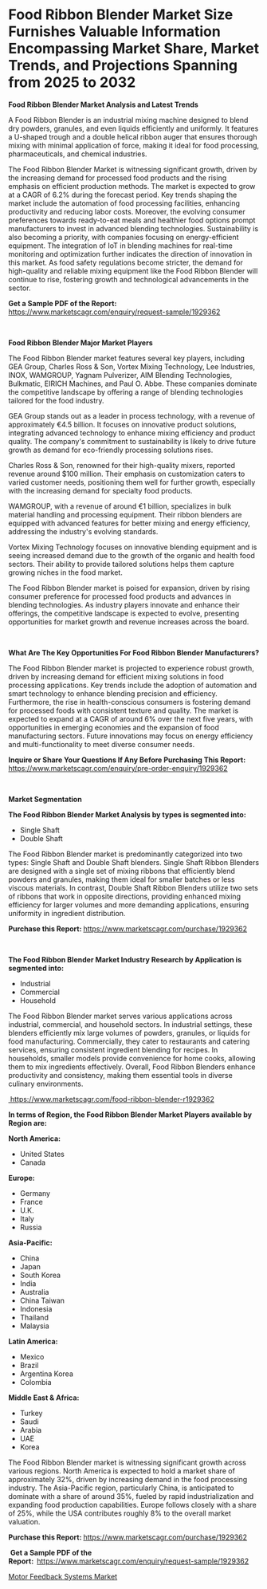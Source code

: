 <p><h1>Food Ribbon Blender Market Size Furnishes Valuable Information Encompassing Market Share, Market Trends, and Projections Spanning from 2025 to 2032</h1></p><p><strong>Food Ribbon Blender Market Analysis and Latest Trends</strong></p>
<p><p>A Food Ribbon Blender is an industrial mixing machine designed to blend dry powders, granules, and even liquids efficiently and uniformly. It features a U-shaped trough and a double helical ribbon auger that ensures thorough mixing with minimal application of force, making it ideal for food processing, pharmaceuticals, and chemical industries.</p><p>The Food Ribbon Blender Market is witnessing significant growth, driven by the increasing demand for processed food products and the rising emphasis on efficient production methods. The market is expected to grow at a CAGR of 6.2% during the forecast period. Key trends shaping the market include the automation of food processing facilities, enhancing productivity and reducing labor costs. Moreover, the evolving consumer preferences towards ready-to-eat meals and healthier food options prompt manufacturers to invest in advanced blending technologies. Sustainability is also becoming a priority, with companies focusing on energy-efficient equipment. The integration of IoT in blending machines for real-time monitoring and optimization further indicates the direction of innovation in this market. As food safety regulations become stricter, the demand for high-quality and reliable mixing equipment like the Food Ribbon Blender will continue to rise, fostering growth and technological advancements in the sector.</p></p>
<p><strong>Get a Sample PDF of the Report:&nbsp;</strong> <a href="https://www.marketscagr.com/enquiry/request-sample/1929362?utm_campaign=2483&utm_medium=2&utm_source=Github&utm_content=ia&utm_term=29032025&utm_id=food-ribbon-blender">https://www.marketscagr.com/enquiry/request-sample/1929362</a></p>
<p>&nbsp;</p>
<p><strong>Food Ribbon Blender Major Market Players</strong></p>
<p><p>The Food Ribbon Blender market features several key players, including GEA Group, Charles Ross & Son, Vortex Mixing Technology, Lee Industries, INOX, WAMGROUP, Yagnam Pulverizer, AIM Blending Technologies, Bulkmatic, EIRICH Machines, and Paul O. Abbe. These companies dominate the competitive landscape by offering a range of blending technologies tailored for the food industry.</p><p>GEA Group stands out as a leader in process technology, with a revenue of approximately €4.5 billion. It focuses on innovative product solutions, integrating advanced technology to enhance mixing efficiency and product quality. The company's commitment to sustainability is likely to drive future growth as demand for eco-friendly processing solutions rises.</p><p>Charles Ross & Son, renowned for their high-quality mixers, reported revenue around $100 million. Their emphasis on customization caters to varied customer needs, positioning them well for further growth, especially with the increasing demand for specialty food products.</p><p>WAMGROUP, with a revenue of around €1 billion, specializes in bulk material handling and processing equipment. Their ribbon blenders are equipped with advanced features for better mixing and energy efficiency, addressing the industry's evolving standards.</p><p>Vortex Mixing Technology focuses on innovative blending equipment and is seeing increased demand due to the growth of the organic and health food sectors. Their ability to provide tailored solutions helps them capture growing niches in the food market.</p><p>The Food Ribbon Blender market is poised for expansion, driven by rising consumer preference for processed food products and advances in blending technologies. As industry players innovate and enhance their offerings, the competitive landscape is expected to evolve, presenting opportunities for market growth and revenue increases across the board.</p></p>
<p>&nbsp;</p>
<p><strong>What Are The Key Opportunities For Food Ribbon Blender Manufacturers?</strong></p>
<p><p>The Food Ribbon Blender market is projected to experience robust growth, driven by increasing demand for efficient mixing solutions in food processing applications. Key trends include the adoption of automation and smart technology to enhance blending precision and efficiency. Furthermore, the rise in health-conscious consumers is fostering demand for processed foods with consistent texture and quality. The market is expected to expand at a CAGR of around 6% over the next five years, with opportunities in emerging economies and the expansion of food manufacturing sectors. Future innovations may focus on energy efficiency and multi-functionality to meet diverse consumer needs.</p></p>
<p><strong>Inquire or Share Your Questions If Any Before Purchasing This Report:</strong> <a href="https://www.marketscagr.com/enquiry/pre-order-enquiry/1929362?utm_campaign=2483&utm_medium=2&utm_source=Github&utm_content=ia&utm_term=29032025&utm_id=food-ribbon-blender">https://www.marketscagr.com/enquiry/pre-order-enquiry/1929362</a></p>
<p>&nbsp;</p>
<p><strong>Market Segmentation</strong></p>
<p><strong>The Food Ribbon Blender Market Analysis by types is segmented into:</strong></p>
<p><ul><li>Single Shaft</li><li>Double Shaft</li></ul></p>
<p><p>The Food Ribbon Blender market is predominantly categorized into two types: Single Shaft and Double Shaft blenders. Single Shaft Ribbon Blenders are designed with a single set of mixing ribbons that efficiently blend powders and granules, making them ideal for smaller batches or less viscous materials. In contrast, Double Shaft Ribbon Blenders utilize two sets of ribbons that work in opposite directions, providing enhanced mixing efficiency for larger volumes and more demanding applications, ensuring uniformity in ingredient distribution.</p></p>
<p><strong>Purchase this Report:&nbsp;</strong><a href="https://www.marketscagr.com/purchase/1929362?utm_campaign=2483&utm_medium=2&utm_source=Github&utm_content=ia&utm_term=29032025&utm_id=food-ribbon-blender">https://www.marketscagr.com/purchase/1929362</a></p>
<p>&nbsp;</p>
<p><strong>The Food Ribbon Blender Market Industry Research by Application is segmented into:</strong></p>
<p><ul><li>Industrial</li><li>Commercial</li><li>Household</li></ul></p>
<p><p>The Food Ribbon Blender market serves various applications across industrial, commercial, and household sectors. In industrial settings, these blenders efficiently mix large volumes of powders, granules, or liquids for food manufacturing. Commercially, they cater to restaurants and catering services, ensuring consistent ingredient blending for recipes. In households, smaller models provide convenience for home cooks, allowing them to mix ingredients effectively. Overall, Food Ribbon Blenders enhance productivity and consistency, making them essential tools in diverse culinary environments.</p></p>
<p><a href="https://www.marketscagr.com/food-ribbon-blender-r1929362?utm_campaign=2483&utm_medium=2&utm_source=Github&utm_content=ia&utm_term=29032025&utm_id=food-ribbon-blender">&nbsp;https://www.marketscagr.com/food-ribbon-blender-r1929362</a></p>
<p><strong>In terms of Region, the Food Ribbon Blender Market Players available by Region are:</strong></p>
<p>
    <p> <strong> North America: </strong>
        <ul>
            <li>United States</li>
            <li>Canada</li>
        </ul>
        </p> 
    <p> <strong> Europe: </strong>
        <ul>
            <li>Germany</li>
            <li>France</li>
            <li>U.K.</li>
            <li>Italy</li>
            <li>Russia</li>
        </ul>
        </p> 
    <p> <strong> Asia-Pacific: </strong>
        <ul>
            <li>China</li>
            <li>Japan</li>
            <li>South Korea</li>
            <li>India</li>
            <li>Australia</li>
            <li>China Taiwan</li>
            <li>Indonesia</li>
            <li>Thailand</li>
            <li>Malaysia</li>
        </ul>
        </p> 
    <p> <strong> Latin America: </strong>
        <ul>
            <li>Mexico</li>
            <li>Brazil</li>
            <li>Argentina Korea</li>
            <li>Colombia</li>
        </ul>
        </p> 
    <p> <strong> Middle East & Africa: </strong>
        <ul>
            <li>Turkey</li>
            <li>Saudi</li>
            <li>Arabia</li>
            <li>UAE</li>
            <li>Korea</li>
        </ul>
    </p>
    </p>
<p><p>The Food Ribbon Blender market is witnessing significant growth across various regions. North America is expected to hold a market share of approximately 32%, driven by increasing demand in the food processing industry. The Asia-Pacific region, particularly China, is anticipated to dominate with a share of around 35%, fueled by rapid industrialization and expanding food production capabilities. Europe follows closely with a share of 25%, while the USA contributes roughly 8% to the overall market valuation.</p></p>
<p><strong>Purchase this Report: </strong><a href="https://www.marketscagr.com/purchase/1929362?utm_campaign=2483&utm_medium=2&utm_source=Github&utm_content=ia&utm_term=29032025&utm_id=food-ribbon-blender">https://www.marketscagr.com/purchase/1929362</a></p>
<p>&nbsp;<strong>Get a Sample PDF of the Report:&nbsp;&nbsp;</strong><a href="https://www.marketscagr.com/enquiry/request-sample/1929362?utm_campaign=2483&utm_medium=2&utm_source=Github&utm_content=ia&utm_term=29032025&utm_id=food-ribbon-blender">https://www.marketscagr.com/enquiry/request-sample/1929362</a></p>
<p><strong></strong></p>
<p><p><a href="https://github.com/ParvinKhatun77/Market-Research-Report-List-2/blob/main/motor-feedback-systems-market.md?utm_campaign=2483&utm_medium=2&utm_source=Github&utm_content=ia&utm_term=29032025&utm_id=food-ribbon-blender">Motor Feedback Systems Market</a></p></p>